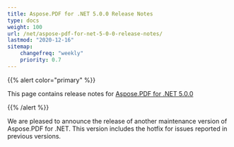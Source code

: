 ```yaml
---
title: Aspose.PDF for .NET 5.0.0 Release Notes
type: docs
weight: 100
url: /net/aspose-pdf-for-net-5-0-0-release-notes/
lastmod: "2020-12-16"
sitemap:
    changefreq: "weekly"
    priority: 0.7
---
```


{{% alert color="primary" %}} 

This page contains release notes for [Aspose.PDF for .NET 5.0.0](http://www.aspose.com/downloads/pdf/net/new-releases/aspose.pdf-for-.net-5.0.0/)

{{% /alert %}} 

We are pleased to announce the release of another maintenance version of Aspose.PDF for .NET. This version includes the hotfix for issues reported in previous versions.
